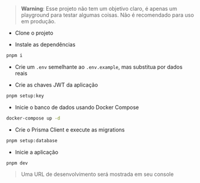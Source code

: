> **Warning**: Esse projeto não tem um objetivo claro, é apenas um playground para testar algumas coisas. Não é recomendado para uso em produção.

- Clone o projeto

- Instale as dependências

```bash
pnpm i
```

- Crie um `.env` semelhante ao `.env.example`, mas substitua por dados reais

- Crie as chaves JWT da aplicação

```bash
pnpm setup:key
```

- Inicie o banco de dados usando Docker Compose

```bash
docker-compose up -d
```

- Crie o Prisma Client e execute as migrations

```bash
pnpm setup:database
```

- Inicie a aplicação

```bash
pnpm dev
```

> Uma URL de desenvolvimento será mostrada em seu console

